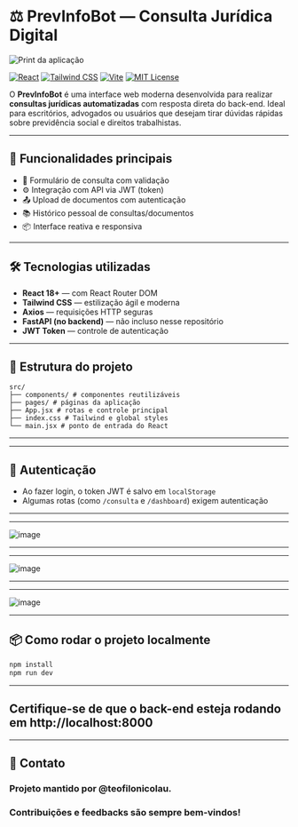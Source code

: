 # ⚖️ PrevInfoBot — Consulta Jurídica Digital

![Print da aplicação](./src/assets/previnfobot-preview.png)

[![React](https://img.shields.io/badge/React-18+-blue?logo=react)](https://react.dev/)
[![Tailwind CSS](https://img.shields.io/badge/Tailwind-CSS-38B2AC?logo=tailwindcss)](https://tailwindcss.com/)
[![Vite](https://img.shields.io/badge/Vite-React%20Project-646CFF?logo=vite)](https://vitejs.dev/)
[![MIT License](https://img.shields.io/badge/license-MIT-green.svg)](LICENSE)

O **PrevInfoBot** é uma interface web moderna desenvolvida para realizar **consultas jurídicas automatizadas** com resposta direta do back-end. Ideal para escritórios, advogados ou usuários que desejam tirar dúvidas rápidas sobre previdência social e direitos trabalhistas.

---

## 🚀 Funcionalidades principais

- 🧠 Formulário de consulta com validação  
- ⚙️ Integração com API via JWT (token)  
- 📤 Upload de documentos com autenticação  
- 📚 Histórico pessoal de consultas/documentos  
- 📦 Interface reativa e responsiva  

---

## 🛠️ Tecnologias utilizadas

- **React 18+** — com React Router DOM  
- **Tailwind CSS** — estilização ágil e moderna  
- **Axios** — requisições HTTP seguras  
- **FastAPI (no backend)** — não incluso nesse repositório  
- **JWT Token** — controle de autenticação  

---

## 📁 Estrutura do projeto

```
src/
├── components/ # componentes reutilizáveis
├── pages/ # páginas da aplicação
├── App.jsx # rotas e controle principal
├── index.css # Tailwind e global styles
└── main.jsx # ponto de entrada do React
```

---


---

## 🔐 Autenticação

- Ao fazer login, o token JWT é salvo em `localStorage`  
- Algumas rotas (como `/consulta` e `/dashboard`) exigem autenticação  

---
---
![image](https://github.com/user-attachments/assets/9f9fd84c-6a9c-4efe-a08d-ce3a54308355)

---

---
![image](https://github.com/user-attachments/assets/c4d138e7-2090-482a-bb5c-fce6a6409612)

---
---
![image](https://github.com/user-attachments/assets/0da6e132-67da-4f7b-b2de-1af0619d7414)

---

## 📦 Como rodar o projeto localmente

```bash
npm install
npm run dev
```
---

## Certifique-se de que o back-end esteja rodando em http://localhost:8000

---

## 📮 Contato
### Projeto mantido por @teofilonicolau.
### Contribuições e feedbacks são sempre bem-vindos!



##



